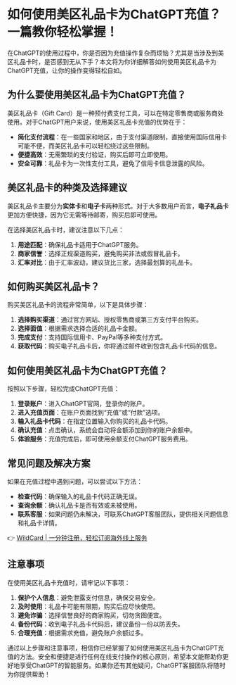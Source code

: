 # 如何使用美区礼品卡为ChatGPT充值？一篇教你轻松掌握！

在ChatGPT的使用过程中，你是否因为充值操作复杂而烦恼？尤其是当涉及到美区礼品卡时，是否感到无从下手？本文将为你详细解答如何使用美区礼品卡为ChatGPT充值，让你的操作变得轻松自如。

## 为什么要使用美区礼品卡为ChatGPT充值？

美区礼品卡（Gift Card）是一种预付费支付工具，可以在特定零售商或服务商处使用。对于ChatGPT用户来说，使用美区礼品卡充值的优势在于：

* **简化支付流程**：在一些国家和地区，由于支付渠道限制，直接使用国际信用卡可能不便，而美区礼品卡可以轻松绕过这些限制。
* **便捷高效**：无需繁琐的支付验证，购买后即可立即使用。
* **安全可靠**：礼品卡为一次性支付工具，避免了信用卡信息泄露的风险。

## 美区礼品卡的种类及选择建议

美区礼品卡主要分为**实体卡**和**电子卡**两种形式。对于大多数用户而言，**电子礼品卡**更加方便快捷，因为它无需等待邮寄，购买后即可使用。

在选择美区礼品卡时，建议注意以下几点：

1. **用途匹配**：确保礼品卡适用于ChatGPT服务。
2. **商家信誉**：选择正规渠道购买，避免购买非法或假冒礼品卡。
3. **汇率对比**：由于汇率波动，建议货比三家，选择最划算的礼品卡。

## 如何购买美区礼品卡？

购买美区礼品卡的流程非常简单，以下是具体步骤：

1. **选择购买渠道**：通过官方网站、授权零售商或第三方支付平台购买。
2. **选择面值**：根据需求选择合适的礼品卡金额。
3. **完成支付**：支持国际信用卡、PayPal等多种支付方式。
4. **获取代码**：购买电子礼品卡后，你将通过邮件收到包含礼品卡代码的信息。

## 如何使用美区礼品卡为ChatGPT充值？

按照以下步骤，轻松完成ChatGPT充值：

1. **登录账户**：进入ChatGPT官网，登录你的账户。
2. **进入充值页面**：在账户页面找到“充值”或“付款”选项。
3. **输入礼品卡代码**：在指定位置输入你购买的礼品卡代码。
4. **确认充值**：点击确认，系统会自动将金额添加到你的账户余额中。
5. **体验服务**：充值完成后，即可使用余额支付ChatGPT服务费用。

## 常见问题及解决方案

如果在充值过程中遇到问题，可以尝试以下方法：

* **检查代码**：确保输入的礼品卡代码正确无误。
* **查询余额**：确认礼品卡是否有效或未被使用。
* **联系客服**：如果问题仍未解决，可联系ChatGPT客服团队，提供相关问题信息和礼品卡详情。

👉 [WildCard | 一分钟注册，轻松订阅海外线上服务](https://bbtdd.com/WildCard)

## 注意事项

在使用美区礼品卡充值时，请牢记以下事项：

1. **保护个人信息**：避免泄露支付信息，确保交易安全。
2. **及时使用**：礼品卡可能有限期，购买后应尽快使用。
3. **避免诈骗**：选择信誉良好的商家购买，切勿贪图便宜。
4. **备份代码**：收到电子礼品卡代码后，建议备份一份以防丢失。
5. **合理充值**：根据需求充值，避免账户余额过多。

通过以上步骤和注意事项，相信你已经掌握了如何使用美区礼品卡为ChatGPT充值的方法。安全和便捷是进行任何在线支付操作的核心原则，希望本文能帮助你更好地享受ChatGPT的智能服务。如果你还有其他疑问，ChatGPT客服团队将随时为你提供帮助！